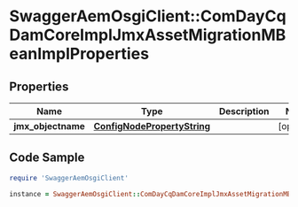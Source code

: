# SwaggerAemOsgiClient::ComDayCqDamCoreImplJmxAssetMigrationMBeanImplProperties

## Properties

Name | Type | Description | Notes
------------ | ------------- | ------------- | -------------
**jmx_objectname** | [**ConfigNodePropertyString**](ConfigNodePropertyString.md) |  | [optional] 

## Code Sample

```ruby
require 'SwaggerAemOsgiClient'

instance = SwaggerAemOsgiClient::ComDayCqDamCoreImplJmxAssetMigrationMBeanImplProperties.new(jmx_objectname: null)
```



